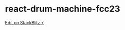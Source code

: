 # react-drum-machine-fcc23

[Edit on StackBlitz ⚡️](https://stackblitz.com/edit/react-drum-machine-fcc23)
